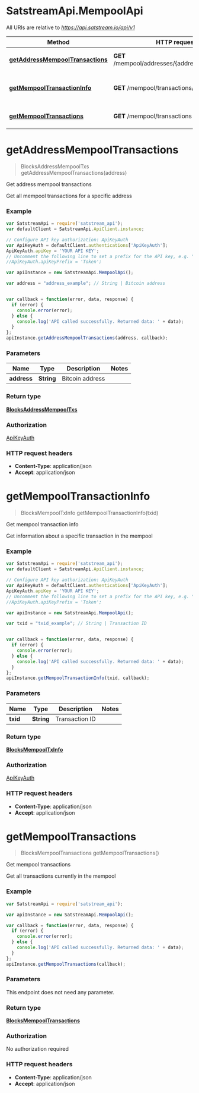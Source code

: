 # SatstreamApi.MempoolApi

All URIs are relative to *https://api.satstream.io/api/v1*

Method | HTTP request | Description
------------- | ------------- | -------------
[**getAddressMempoolTransactions**](MempoolApi.md#getAddressMempoolTransactions) | **GET** /mempool/addresses/{address}/transactions | Get address mempool transactions
[**getMempoolTransactionInfo**](MempoolApi.md#getMempoolTransactionInfo) | **GET** /mempool/transactions/{txid} | Get mempool transaction info
[**getMempoolTransactions**](MempoolApi.md#getMempoolTransactions) | **GET** /mempool/transactions | Get mempool transactions


<a name="getAddressMempoolTransactions"></a>
# **getAddressMempoolTransactions**
> BlocksAddressMempoolTxs getAddressMempoolTransactions(address)

Get address mempool transactions

Get all mempool transactions for a specific address

### Example
```javascript
var SatstreamApi = require('satstream_api');
var defaultClient = SatstreamApi.ApiClient.instance;

// Configure API key authorization: ApiKeyAuth
var ApiKeyAuth = defaultClient.authentications['ApiKeyAuth'];
ApiKeyAuth.apiKey = 'YOUR API KEY';
// Uncomment the following line to set a prefix for the API key, e.g. "Token" (defaults to null)
//ApiKeyAuth.apiKeyPrefix = 'Token';

var apiInstance = new SatstreamApi.MempoolApi();

var address = "address_example"; // String | Bitcoin address


var callback = function(error, data, response) {
  if (error) {
    console.error(error);
  } else {
    console.log('API called successfully. Returned data: ' + data);
  }
};
apiInstance.getAddressMempoolTransactions(address, callback);
```

### Parameters

Name | Type | Description  | Notes
------------- | ------------- | ------------- | -------------
 **address** | **String**| Bitcoin address | 

### Return type

[**BlocksAddressMempoolTxs**](BlocksAddressMempoolTxs.md)

### Authorization

[ApiKeyAuth](../README.md#ApiKeyAuth)

### HTTP request headers

 - **Content-Type**: application/json
 - **Accept**: application/json

<a name="getMempoolTransactionInfo"></a>
# **getMempoolTransactionInfo**
> BlocksMempoolTxInfo getMempoolTransactionInfo(txid)

Get mempool transaction info

Get information about a specific transaction in the mempool

### Example
```javascript
var SatstreamApi = require('satstream_api');
var defaultClient = SatstreamApi.ApiClient.instance;

// Configure API key authorization: ApiKeyAuth
var ApiKeyAuth = defaultClient.authentications['ApiKeyAuth'];
ApiKeyAuth.apiKey = 'YOUR API KEY';
// Uncomment the following line to set a prefix for the API key, e.g. "Token" (defaults to null)
//ApiKeyAuth.apiKeyPrefix = 'Token';

var apiInstance = new SatstreamApi.MempoolApi();

var txid = "txid_example"; // String | Transaction ID


var callback = function(error, data, response) {
  if (error) {
    console.error(error);
  } else {
    console.log('API called successfully. Returned data: ' + data);
  }
};
apiInstance.getMempoolTransactionInfo(txid, callback);
```

### Parameters

Name | Type | Description  | Notes
------------- | ------------- | ------------- | -------------
 **txid** | **String**| Transaction ID | 

### Return type

[**BlocksMempoolTxInfo**](BlocksMempoolTxInfo.md)

### Authorization

[ApiKeyAuth](../README.md#ApiKeyAuth)

### HTTP request headers

 - **Content-Type**: application/json
 - **Accept**: application/json

<a name="getMempoolTransactions"></a>
# **getMempoolTransactions**
> BlocksMempoolTransactions getMempoolTransactions()

Get mempool transactions

Get all transactions currently in the mempool

### Example
```javascript
var SatstreamApi = require('satstream_api');

var apiInstance = new SatstreamApi.MempoolApi();

var callback = function(error, data, response) {
  if (error) {
    console.error(error);
  } else {
    console.log('API called successfully. Returned data: ' + data);
  }
};
apiInstance.getMempoolTransactions(callback);
```

### Parameters
This endpoint does not need any parameter.

### Return type

[**BlocksMempoolTransactions**](BlocksMempoolTransactions.md)

### Authorization

No authorization required

### HTTP request headers

 - **Content-Type**: application/json
 - **Accept**: application/json


